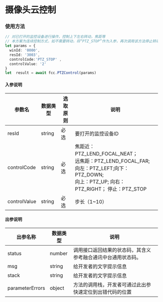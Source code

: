 # 摄像头云控制
<!-- ### 发起视频点呼示例

:::preview
demo-preview=../../../components/interface/video/dialVideo.vue
::: -->

### 使用方法
```typescript
// 对已打开的监控设备进行操作，控制上下左右转动，焦距等
// 本方案为连续控制方式，如不需要转动，将“PTZ_STOP”作为入参，再次调用该方法停止转动
let params = {
  winId: '0000',
  resId: '3003',
  controlCode:'PTZ_STOP' ,
  controlValue: '2'
}
let  result = await fcc.PTZControl(params)
```
<!-- **入参说明** -->
#### 入参说明

| **参数名** | **数据类型** | **选取原则** |**说明** |
| ---------- | ------------ | ------------ | ------------------ |
| resId      | string       | 必选         | 要打开的监控设备ID |
| controlCode      | string       | 必选         | 焦距近：PTZ_LEND_FOCAL_NEAT；<br/> 远焦距：PTZ_LEND_FOCAL_FAR;<br/>向左：PTZ_LEFT;向下：PTZ_DOWN;<br/>向上：PTZ_UP; 向右：PTZ_RIGHT； 停止：PTZ_STOP|
| controlValue      | string       | 必选         | 步长（1~10） |

#### 出参说明

| **出参名称** | **数据类型** | **说明**                         |
| -------- | -------- | ------------------------------ |
| status   | number   | 调用接口返回结果的状态码，其含义参考融合通讯中台通用状态码。 |
| msg      | string   | 给开发者的文字提示信息                    |
| stack      | string   | 给开发者的文字提示信息                    |
| parameterErrors     | object   | 方法的调用栈，开发者可通过此出参快速定位到出错代码的位置                   |

<!-- 代码 -->

<!-- ::: code-group

```sh [pnpm]
#查询pnpm版本
pnpm -v
```

```sh [yarn]
#查询yarn版本
yarn -v
```

::: -->
